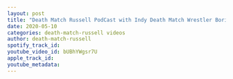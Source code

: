 ```yaml
---
layout: post
title: "Death Match Russell PodCast with Indy Death Match Wrestler Boriss Dukkee Don’t miss it!"
date: 2020-05-10
categories: death-match-russell videos
author: death-match-russell
spotify_track_id: 
youtube_video_id: bUBhYWgsr7U
apple_track_id: 
youtube_metadata: 
---
```

